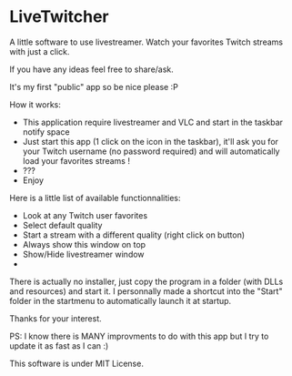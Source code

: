# LiveTwitcher
A little software to use livestreamer. Watch your favorites Twitch streams with just a click.

If you have any ideas feel free to share/ask.

It's my first "public" app so be nice please :P

How it works:
- This application require livestreamer and VLC and start in the taskbar notify space
- Just start this app (1 click on the icon in the taskbar), it'll ask you for your Twitch username (no password required) and will automatically load your favorites streams !
- ???
- Enjoy

Here is a little list of available functionnalities:
- Look at any Twitch user favorites
- Select default quality
- Start a stream with a different quality (right click on button)
- Always show this window on top
- Show/Hide livestreamer window
- 
There is actually no installer, just copy the program in a folder (with DLLs and resources) and start it. I personnally made a shortcut into the "Start" folder in the startmenu to automatically launch it at startup.

Thanks for your interest.

PS: I know there is MANY improvments to do with this app but I try to update it as fast as I can :)

This software is under MIT License.
